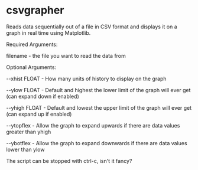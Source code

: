 # csvgrapher
Reads data sequentially out of a file in CSV format and displays it on a graph in real time using Matplotlib.

Required Arguments:

filename - the file you want to read the data from

Optional Arguments:

--xhist FLOAT - How many units of history to display on the graph

--ylow  FLOAT - Default and highest the lower limit of the graph will ever get (can expand down if enabled)

--yhigh FLOAT - Default and lowest the upper limit of the graph will ever get (can expand up if enabled)

--ytopflex    - Allow the graph to expand upwards if there are data values greater than yhigh

--ybotflex    - Allow the graph to expand downwards if there are data values lower than ylow

The script can be stopped with ctrl-c, isn't it fancy?


